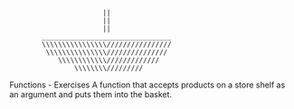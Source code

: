                            ||
                           ||
                           ||
            ________________________________
	        \\\\\\\\\\\\\\\\////////////////
             \\\\\\\\\\\\\\\///////////////     
                \\\\\\\\\\\\///////////// 
                    \\\\\\\\/////////
                    

Functions - Exercises
A function that accepts products on a store shelf as an argument and puts them into the basket.
